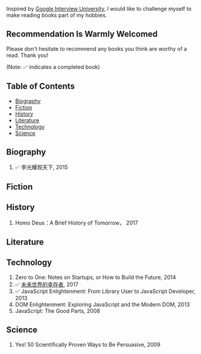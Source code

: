Inspired by [Google Interview University](https://github.com/jwasham/google-interview-university/blob/master/README.md), I would like to challenge myself to make reading books part of my hobbies. 

## Recommendation Is Warmly Welcomed

Please don't hesitate to recommend any books you think are worthy of a read. Thank you!

(Note: :white_check_mark: indicates a completed book)

## Table of Contents

- [Biography](#biography)
- [Fiction](#fiction)
- [History](#history)
- [Literature](#literature)
- [Technology](#technology)
- [Science](#science)

## Biography
1. :white_check_mark: 李光耀观天下, 2015

## Fiction
    
## History
1. Homo Deus：A Brief History of Tomorrow， 2017

## Literature

## Technology
1. Zero to One: Notes on Startups, or How to Build the Future, 2014
1. :white_check_mark: [未来世界的幸存者](https://ruanyf.github.io/survivor/), 2017
1. :white_check_mark: JavaScript Enlightenment: From Library User to JavaScript Developer, 2013
1. DOM Enlightenment: Exploring JavaScript and the Modern DOM, 2013
1. JavaScript: The Good Parts, 2008

## Science
1. Yes! 50 Scientifically Proven Ways to Be Persuasive, 2009
